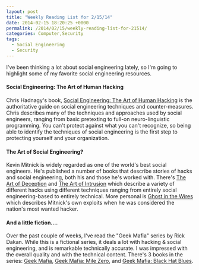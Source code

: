 ```yaml
---
layout: post
title: "Weekly Reading List for 2/15/14"
date: 2014-02-15 18:20:25 +0000
permalink: /2014/02/15/weekly-reading-list-for-21514/
categories: Computer,Security
tags:
  - Social Engineering
  - Security
---
```

I've been thinking a lot about social engineering lately, so I'm going to highlight some of my favorite social engineering resources.

#### Social Engineering: The Art of Human Hacking
Chris Hadnagy's book, [Social Engineering: The Art of Human Hacking](http://www.amazon.com/gp/product/0470639539/ref=as_li_ss_tl?ie=UTF8&camp=1789&creative=390957&creativeASIN=0470639539&linkCode=as2&tag=systemovecom-20) is the authoritative guide on social engineering techniques and counter-measures.  Chris describes many of the techniques and approaches used by social engineers, ranging from basic pretexting to full-on neuro-linguistic programming.  You can't protect against what you can't recognize, so being able to identify the techniques of social engineering is the first step to protecting yourself and your organization.

#### The Art of Social Engineering?
Kevin Mitnick is widely regarded as one of the world's best social engineers.  He's published a number of books that describe stories of hacks and social engineering, both his and those he's worked with.  There's [The Art of Deception](http://www.amazon.com/gp/product/076454280X/ref=as_li_ss_tl?ie=UTF8&camp=1789&creative=390957&creativeASIN=076454280X&linkCode=as2&tag=systemovecom-20) and [The Art of Intrusion](http://www.amazon.com/gp/product/0471782661/ref=as_li_ss_tl?ie=UTF8&camp=1789&creative=390957&creativeASIN=0471782661&linkCode=as2&tag=systemovecom-20) which describe a variety of different hacks using different techniques ranging from entirely social engineering-based to entirely technical.  More personal is [Ghost in the Wires](http://www.amazon.com/gp/product/0316037702/ref=as_li_ss_tl?ie=UTF8&camp=1789&creative=390957&creativeASIN=0316037702&linkCode=as2&tag=systemovecom-20) which describes Mitnick's own exploits when he was considered the nation's most wanted hacker.

#### And a little fiction....
Over the past couple of weeks, I've read the "Geek Mafia" series by Rick Dakan.  While this is a fictional series, it deals a lot with hacking & social engineering, and is remarkable technically accurate.  I was impressed with the overall quality and with the technical content.  There's 3 books in the series: [Geek Mafia](http://www.amazon.com/gp/product/B003PJ7JVQ/ref=as_li_ss_tl?ie=UTF8&camp=1789&creative=390957&creativeASIN=B003PJ7JVQ&linkCode=as2&tag=systemovecom-20), [Geek Mafia: Mile Zero](http://www.amazon.com/gp/product/1604860022/ref=as_li_ss_tl?ie=UTF8&camp=1789&creative=390957&creativeASIN=1604860022&linkCode=as2&tag=systemovecom-20), and [Geek Mafia: Black Hat Blues](http://www.amazon.com/gp/product/160486088X/ref=as_li_ss_tl?ie=UTF8&camp=1789&creative=390957&creativeASIN=160486088X&linkCode=as2&tag=systemovecom-20).
